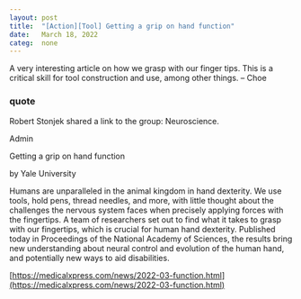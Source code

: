 ```yaml
---
layout: post
title:  "[Action][Tool] Getting a grip on hand function"
date:   March 18, 2022
categ:  none
---
```






A very interesting article on how we grasp with our finger tips. This is a critical skill for tool construction and use, among other things. &ndash; Choe


### quote 

Robert Stonjek shared a link to the group: Neuroscience.


Admin


Getting a grip on hand function

by Yale University

Humans are unparalleled in the animal kingdom in hand dexterity. We use tools, hold pens, thread needles, and more, with little thought about the challenges the nervous system faces when precisely applying forces with the fingertips. A team of researchers set out to find what it takes to grasp with our fingertips, which is crucial for human hand dexterity. Published today in Proceedings of the National Academy of Sciences, the results bring new understanding about neural control and evolution of the human hand, and potentially new ways to aid disabilities.



[https://medicalxpress.com/news/2022-03-function.html](https://medicalxpress.com/news/2022-03-function.html)

